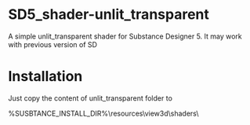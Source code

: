 # SD5_shader-unlit_transparent
A simple unlit_transparent shader for Substance Designer 5. It may work with previous version of SD

Installation
=======

Just copy the content of unlit_transparent folder to

%SUSBTANCE_INSTALL_DIR%\resources\view3d\shaders\

